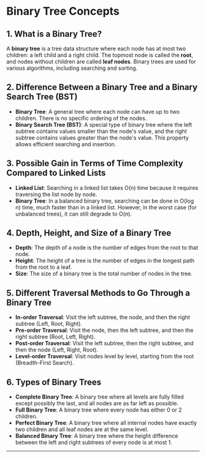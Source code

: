 # Binary Tree Concepts

## 1. What is a Binary Tree?

A **binary tree** is a tree data structure where each node has at most two children: a left child and a right child. The topmost node is called the **root**, and nodes without children are called **leaf nodes**. Binary trees are used for various algorithms, including searching and sorting.

## 2. Difference Between a Binary Tree and a Binary Search Tree (BST)

- **Binary Tree**: A general tree where each node can have up to two children. There is no specific ordering of the nodes.
- **Binary Search Tree (BST)**: A special type of binary tree where the left subtree contains values smaller than the node's value, and the right subtree contains values greater than the node's value. This property allows efficient searching and insertion.

## 3. Possible Gain in Terms of Time Complexity Compared to Linked Lists

- **Linked List**: Searching in a linked list takes O(n) time because it requires traversing the list node by node.
- **Binary Tree**: In a balanced binary tree, searching can be done in O(log n) time, much faster than in a linked list. However, in the worst case (for unbalanced trees), it can still degrade to O(n).

## 4. Depth, Height, and Size of a Binary Tree

- **Depth**: The depth of a node is the number of edges from the root to that node.
- **Height**: The height of a tree is the number of edges in the longest path from the root to a leaf.
- **Size**: The size of a binary tree is the total number of nodes in the tree.

## 5. Different Traversal Methods to Go Through a Binary Tree

- **In-order Traversal**: Visit the left subtree, the node, and then the right subtree (Left, Root, Right).
- **Pre-order Traversal**: Visit the node, then the left subtree, and then the right subtree (Root, Left, Right).
- **Post-order Traversal**: Visit the left subtree, then the right subtree, and then the node (Left, Right, Root).
- **Level-order Traversal**: Visit nodes level by level, starting from the root (Breadth-First Search).

## 6. Types of Binary Trees

- **Complete Binary Tree**: A binary tree where all levels are fully filled except possibly the last, and all nodes are as far left as possible.
- **Full Binary Tree**: A binary tree where every node has either 0 or 2 children.
- **Perfect Binary Tree**: A binary tree where all internal nodes have exactly two children and all leaf nodes are at the same level.
- **Balanced Binary Tree**: A binary tree where the height difference between the left and right subtrees of every node is at most 1.

---
